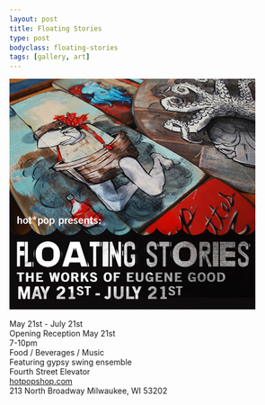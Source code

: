 ```yaml
---
layout: post
title: Floating Stories
type: post
bodyclass: floating-stories
tags: [gallery, art]
---
```


![Floating Stories](/media/images/floating_stories.jpg)

May 21st - July 21st<br/>
Opening Reception May 21st<br/>
7-10pm<br/>
Food / Beverages / Music<br/>
Featuring gypsy swing ensemble<br/>
Fourth Street Elevator<br/>
<a href="http://hotpopshop.com" target="_blank">hotpopshop.com</a><br/>
213 North Broadway Milwaukee, WI 53202
